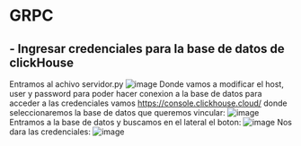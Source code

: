 # GRPC
## - Ingresar credenciales para la base de datos de clickHouse
Entramos al achivo servidor.py
![image](https://github.com/user-attachments/assets/42fc597b-70b5-47c0-9469-3d82e3592bcd)
Donde vamos a modificar el host, user y password para poder hacer conexion a la base de datos para acceder a las credenciales vamos https://console.clickhouse.cloud/ 
donde seleccionaremos la base de datos que queremos vincular:
![image](https://github.com/user-attachments/assets/90c421d1-f95b-4b4a-958c-d097944d62f5)
Entramos a la base de datos y buscamos en el lateral el boton:
![image](https://github.com/user-attachments/assets/471cab46-e05c-410c-bc33-717bf53ecd0e)
Nos dara las credenciales:
![image](https://github.com/user-attachments/assets/f6b8995e-bb48-4646-8296-37735dbd8dfe)


